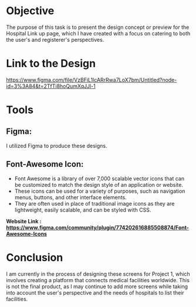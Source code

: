 # Objective
The purpose of this task is to present the design concept or preview for the Hospital Link up page, which I have created with a focus on catering to both the user's and registerer's perspectives.

# Link to the Design
https://www.figma.com/file/VzBFiL1lcARrRwa7LoX7bm/Untitled?node-id=3%3A84&t=2TfTi8hoQumXqJJl-1

# Tools
## Figma: 

I utilized Figma to produce these designs.

## Font-Awesome Icon:

* Font Awesome is a library of over 7,000 scalable vector icons that can be customized to match the design style of an application or website.
* These icons can be used for a variety of purposes, such as navigation menus, buttons, and other interface elements.
* They are often used in place of traditional image icons as they are lightweight, easily scalable, and can be styled with CSS.

**Website Link : https://www.figma.com/community/plugin/774202616885508874/Font-Awesome-Icons**

# Conclusion
I am currently in the process of designing these screens for Project 1, which involves creating a platform that connects medical facilities worldwide.
This is not the final product, as I may continue to add more screens while taking into account the user's perspective and the needs of hospitals to 
list their facilities.
